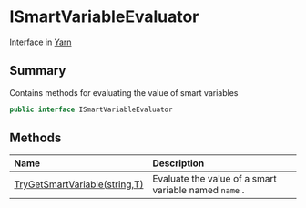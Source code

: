 # ISmartVariableEvaluator

Interface in [Yarn](/docs/api/csharp/yarn.md)

## Summary


Contains methods for evaluating the value of smart variables


```csharp
public interface ISmartVariableEvaluator
```

## Methods

|Name|Description|
|:---|:---|
|[TryGetSmartVariable<T>(string,T)](/docs/api/csharp/yarn.ismartvariableevaluator.trygetsmartvariable.md)|Evaluate the value of a smart variable named  <code>name</code> .|


